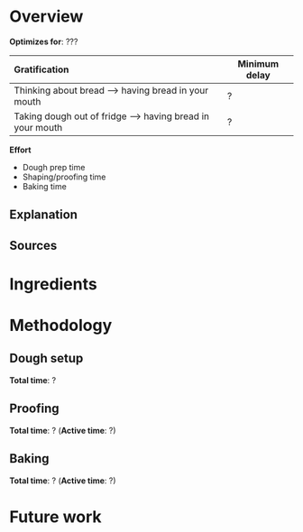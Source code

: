 # Overview

**Optimizes for**: ???

Gratification | Minimum delay
:--- | ---
Thinking about bread --> having bread in your mouth | ?
Taking dough out of fridge --> having bread in your mouth | ?

**Effort**
+ Dough prep time
+ Shaping/proofing time
+ Baking time

## Explanation

## Sources

# Ingredients

# Methodology

## Dough setup

**Total time**: ?

## Proofing

**Total time**: ? (**Active time**: ?)

## Baking

**Total time**: ? (**Active time**: ?)

# Future work

